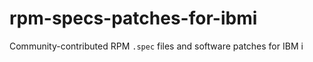 # rpm-specs-patches-for-ibmi
Community-contributed RPM `.spec` files and software patches for IBM i
